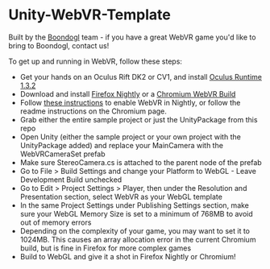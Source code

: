 # Unity-WebVR-Template
Built by the <a href="http://boondogl.com/">Boondogl</a> team - if you have a great WebVR game you'd like to bring to Boondogl, contact us!

To get up and running in WebVR, follow these steps:
<ul>
<li>Get your hands on an Oculus Rift DK2 or CV1, and install <a href="https://www.oculus.com/en-us/setup/">Oculus Runtime 1.3.2</a> 
<li>Download and install <a href="https://nightly.mozilla.org/">Firefox Nightly</a> or a <a href="https://drive.google.com/folderview?id=0BzudLt22BqGRbW9WTHMtOWMzNjQ">Chromium WebVR Build</a>
<li>Follow <a href="http://mozvr.com/#start">these instructions</a> to enable WebVR in Nightly, or follow the readme instructions on the Chromium page.
<li>Grab either the entire sample project or just the UnityPackage from this repo
<li>Open Unity (either the sample project or your own project with the UnityPackage added) and replace your MainCamera with the WebVRCameraSet prefab
<li>Make sure StereoCamera.cs is attached to the parent node of the prefab
<li>Go to File > Build Settings and change your Platform to WebGL - Leave Development Build unchecked
<li>Go to Edit > Project Settings > Player, then under the Resolution and Presentation section, select WebVR as your WebGL template
<li>In the same Project Settings under Publishing Settings section, make sure your WebGL Memory Size is set to a minimum of 768MB to avoid out of memory errors
<li>Depending on the complexity of your game, you may want to set it to 1024MB. This causes an array allocation error in the current Chromium build, but is fine in Firefox for more complex games
<li>Build to WebGL and give it a shot in Firefox Nightly or Chromium! 
</ul>
